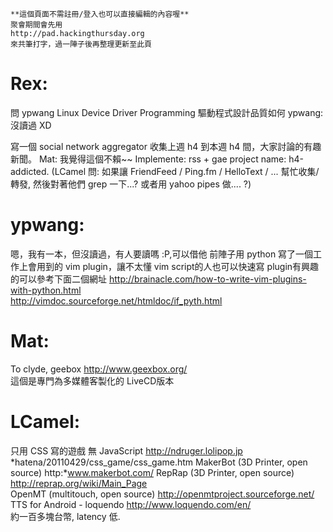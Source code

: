 



    **這個頁面不需註冊/登入也可以直接編輯的內容喔**
    聚會期間會先用 
    http://pad.hackingthursday.org
    來共筆打字，過一陣子後再整理更新至此頁



# Rex:

問 ypwang Linux Device Driver Programming 驅動程式設計品質如何 
ypwang:沒讀過 XD

寫一個 social network aggregator 收集上週 h4 到本週 h4 間，大家討論的有趣新聞。
Mat: 我覺得這個不賴~~
Implemente: rss + gae
project name: h4-addicted.
(LCamel 問: 如果讓 FriendFeed / Ping.fm / HelloText / ... 幫忙收集/轉發,
然後對著他們 grep 一下...?  或者用 yahoo pipes 做.... ?)


# ypwang:

嗯，我有一本，但沒讀過，有人要讀嗎 :P,可以借他
前陣子用 python 寫了一個工作上會用到的 vim plugin，讓不太懂 vim script的人也可以快速寫 plugin有興趣的可以參考下面二個網址
<http://brainacle.com/how-to-write-vim-plugins-with-python.html>  
<http://vimdoc.sourceforge.net/htmldoc/if_pyth.html>  

# Mat:

To clyde, geebox
<http://www.geexbox.org/>  
這個是專門為多媒體客製化的 LiveCD版本

# LCamel:

只用 CSS 寫的遊戲 無 JavaScript
<http://ndruger.lolipop.jp>  *hatena/20110429/css_game/css_game.htm
MakerBot (3D Printer, open source)
http:*www.makerbot.com/
RepRap (3D Printer, open source)
<http://reprap.org/wiki/Main_Page>  
OpenMT (multitouch, open source)
<http://openmtproject.sourceforge.net/>  
TTS for Android - loquendo <http://www.loquendo.com/en/>  
約一百多塊台幣, latency 低.